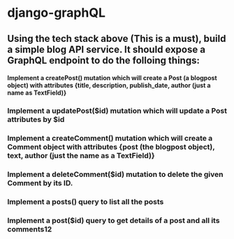 # django-graphQL

## Using the tech stack above (This is a must), build a simple blog API service. It should expose a GraphQL endpoint to do the folloing things:

#### Implement a createPost() mutation which will create a Post (a blogpost object) with attributes {title, description, publish_date, author (just a name as TextField)}

### Implement a updatePost($id) mutation which will update a Post attributes by $id

### Implement a createComment() mutation which will create a Comment object with attributes {post (the blogpost object), text, author (just the name as a TextField)}

### Implement a deleteComment($id) mutation to delete the given Comment by its ID.

### Implement a posts() query to list all the posts

### Implement a post($id) query to get details of a post and all its comments12
